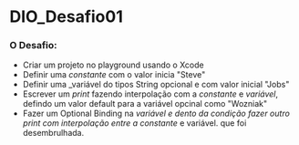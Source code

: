 # DIO_Desafio01

### O Desafio:
- Criar um projeto no playground usando o Xcode
- Definir uma _constante_ com o valor inicia "Steve"
- Definir uma _variável do tipos String opcional e com valor
inicial "Jobs"
- Escrever um _print_ fazendo interpolação com a _constante_
e _variável_, defindo um valor default para a variável
opcinal como "Wozniak"
- Fazer um Optional Binding na _variável e dento da condição
fazer outro _print_ com interpolação entre a constante_
e variável. que foi desembrulhada.
